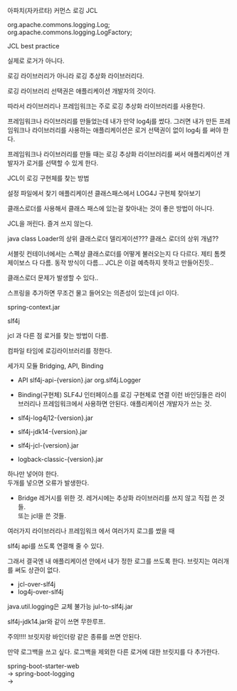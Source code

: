 아파치(자카르타) 커먼스 로깅
JCL

org.apache.commons.logging.Log;
org.apache.commons.logging.LogFactory;

JCL best practice


실제로 로거가 아니다.

로깅 라이브러리가 아니라 로깅 추상화 라이브러리다.

로깅 라이브러리 선택권은 애플리케이션 개발자의 것이다.

따라서 라이브러리나 프레임워크는 주로 로깅 추상화 라이브러리를 사용한다.


프레임워크나 라이브러리를 만들었는데 내가 만약 log4j를 썼다.
그러면 내가 만든 프레임워크나 라이브러리를 사용하는 애플리케이션은
로거 선택권이 없이 log4j 를 써야 한다.  

프레임워크나 라이브러리를 만들 때는 로깅 추상화 라이브러리를 써서
애플리케이션 개발자가 로거를 선택할 수 있게 한다.  

JCL이 로깅 구현체를 찾는 방법

설정 파일에서 찾기
애플리케이션 클래스패스에서 LOG4J 구현체 찾아보기

클래스로더를 사용해서 클래스 패스에 있는걸 찾아내는 것이 좋은 방법이 아니다.

JCL을 꺼린다. 즐겨 쓰지 않는다.

java class Loader의 상위 클래스로더 델리게이션???
클래스 로더의 상위 개념??  

서블릿 컨테이너에서는 스펙상 클래스로더를 어떻게 불러오는지 다 다르다.
제티 톰켓 제이보스 다 다름.
동작 방식이 다름...
JCL은 이걸 예측하지 못하고 만들어진듯..

클래스로더 문제가 발생할 수 있다..  

스프링을 추가하면 무조건 물고 들어오는 의존성이 있는데 jcl 이다.

spring-context.jar


slf4j

jcl 과 다른 점 로거를 찾는 방법이 다름.

컴파일 타임에 로깅라이브러리를 정한다.


세가지 모듈
Bridging, API, Binding


- API
slf4j-api-{version}.jar
org.slf4j.Logger

- Binding(구현체)
SLF4J 인터페이스를 로깅 구현체로 연결
이런 바인딩들은 라이브러리나 프레임워크에서 사용하면 안된다.
애플리케이션 개발자가 쓰는 것.

- slf4j-log4j12-{version}.jar  
- slf4j-jdk14-{version}.jar  
- slf4j-jcl-{version}.jar  
- logback-classic-{version}.jar  

하나만 넣어야 한다.  
두개를 넣으면 오류가 발생한다.  


- Bridge
레거시를 위한 것.
레거시에는 추상화 라이브러리를 쓰지 않고 직접 쓴 것들.  
또는 jcl을 쓴 것들.   

여러가지 라이브러리나 프레임워크 에서 여러가지 로그를 썼을 때

slf4j api를 쓰도록 연결해 줄 수 있다.

그래서 결국엔 내 애플리케이션 안에서 내가 정한 로그를 쓰도록 한다.
브릿지는 여러개를 써도 상관이 없다.  

- jcl-over-slf4j   
- log4j-over-slf4j  

java.util.logging은 교체 불가능
jul-to-slf4j.jar  

slf4j-jdk14.jar와 같이 쓰면 무한루프.  

주의!!!!
브릿지랑 바인더랑 같은 종류를 쓰면 안된다.  


만약 로그백을 쓰고 싶다.
로그백을 제외한 다른 로거에 대한 브릿지를 다 추가한다.  

spring-boot-starter-web  
-> spring-boot-logging  
->
